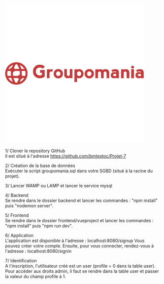 ![Image](frontend/vueproject/src/assets/icon-left-font3.png)

1/ Cloner le repository GitHub   
Il est situé à l'adresse https://github.com/bmtestoc/Projet-7

2/ Création de la base de données  
Exécuter le script groupomania.sql dans votre SGBD (situé à la racine du projet).

3/ Lancer WAMP ou LAMP et lancer le service mysql

4/ Backend  
Se rendre dans le dossier backend et lancer les commandes : "npm install" puis "nodemon server".

5/ Frontend  
Se rendre dans le dossier frontend/vueproject et lancer les commandes : "npm install" puis "npm run dev".

6/ Application  
L'application est disponible à l'adresse : localhost:8080/signup
Vous pouvez créer votre compte.
Ensuite, pour vous connecter, rendez-vous à l'adresse : localhost:8080/signin 

7/ Identification  
A l'inscription, l'utilisateur créé est un user (profile = 0 dans la table user).
Pour accéder aux droits admin, il faut se rendre dans la table user et  passer la valeur du champ profile à 1.

